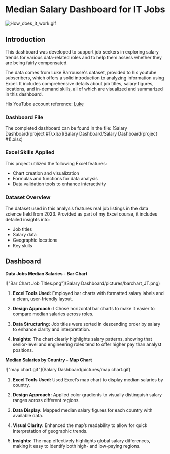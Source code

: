 # Median Salary Dashboard for IT Jobs
![How_does_it_work.gif]()

## Introduction

This dashboard was developed to support job seekers in exploring salary trends for various data-related roles and to help them assess whether they are being fairly compensated.

The data comes from Luke Barrousse's dataset, provided to his youtube subscribers, which offers a solid introduction to analyzing information using Excel. It includes comprehensive details about job titles, salary figures, locations, and in-demand skills, all of which are visualized and summarized in this dashboard.

His YouTube account reference: [Luke](https://www.youtube.com/@LukeBarousse)

### Dashboard File

The completed dashboard can be found in the file: [Salary Dashboard(project #1).xlsx](Salary Dashboard/Salary Dashboard(project #1).xlsx)

### Excel Skills Applied

This project utilized the following Excel features:

- Chart creation and visualization
- Formulas and functions for data analysis
- Data validation tools to enhance interactivity

### Dataset Overview

The dataset used in this analysis features real job listings in the data science field from 2023. Provided as part of my Excel course, it includes detailed insights into:

- Job titles
- Salary data
- Geographic locations
- Key skills

## Dashboard
**Data Jobs Median Salaries - Bar Chart**

!["Bar Chart Job Titles.png"](Salary Dashboard/pictures/barchart_JT.png)

1. **Excel Tools Used:** Employed bar charts with formatted salary labels and a clean, user-friendly layout.

2. **Design Approach:** I Chose horizontal bar charts to make it easier to compare median salaries across roles.
3. **Data Structuring:** Job titles were sorted in descending order by salary to enhance clarity and interpretation.
4.  **Insights:** The chart clearly highlights salary patterns, showing that senior-level and engineering roles tend to offer higher pay than analyst positions.

**Median Salaries by Country - Map Chart**

!["map chart.gif"](Salary Dashboard/pictures/map chart.gif)

1. **Excel Tools Used:** Used Excel’s map chart to display median salaries by country.

2. **Design Approach:** Applied color gradients to visually distinguish salary ranges across different regions.

3. **Data Display:** Mapped median salary figures for each country with available data.

4. **Visual Clarity:** Enhanced the map’s readability to allow for quick interpretation of geographic trends.

5. **Insights:** The map effectively highlights global salary differences, making it easy to identify both high- and low-paying regions.
